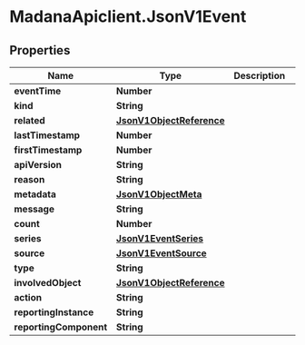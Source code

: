 # MadanaApiclient.JsonV1Event

## Properties

Name | Type | Description | Notes
------------ | ------------- | ------------- | -------------
**eventTime** | **Number** |  | [optional] 
**kind** | **String** |  | [optional] 
**related** | [**JsonV1ObjectReference**](JsonV1ObjectReference.md) |  | [optional] 
**lastTimestamp** | **Number** |  | [optional] 
**firstTimestamp** | **Number** |  | [optional] 
**apiVersion** | **String** |  | [optional] 
**reason** | **String** |  | [optional] 
**metadata** | [**JsonV1ObjectMeta**](JsonV1ObjectMeta.md) |  | [optional] 
**message** | **String** |  | [optional] 
**count** | **Number** |  | [optional] 
**series** | [**JsonV1EventSeries**](JsonV1EventSeries.md) |  | [optional] 
**source** | [**JsonV1EventSource**](JsonV1EventSource.md) |  | [optional] 
**type** | **String** |  | [optional] 
**involvedObject** | [**JsonV1ObjectReference**](JsonV1ObjectReference.md) |  | [optional] 
**action** | **String** |  | [optional] 
**reportingInstance** | **String** |  | [optional] 
**reportingComponent** | **String** |  | [optional] 


